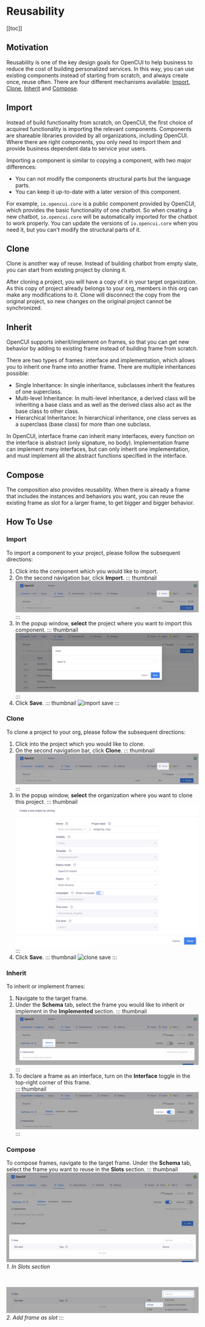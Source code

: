 # Reusability

[[toc]]

## Motivation

Reusability is one of the key design goals for OpenCUI to help business to reduce the cost of building personalized services. In this way, you can use existing components instead of starting from scratch, and always create once, reuse often. There are four different mechanisms available: [Import](#import), [Clone](#clone), [Inherit](#inherit) and [Compose](#compose).

## Import
Instead of build functionality from scratch, on OpenCUI, the first choice of acquired functionality is importing the relevant components. Components are shareable libraries provided by all organizations, including OpenCUI. Where there are right components, you only need to import them and provide business dependent data to service your users. 

Importing a component is similar to copying a component, with two major differences:
- You can not modify the components structural parts but the language parts.
- You can keep it up-to-date with a later version of this component.

For example, `io.opencui.core` is a public component provided by OpenCUI, which provides the basic functionality of one chatbot. So when creating a new chatbot, `io.opencui.core` will be automatically imported for the chatbot to work properly. You can update the versions of `io.opencui.core` when you need it, but you can't modify the structural parts of it. 

## Clone
Clone is another way of reuse. Instead of building chatbot from empty slate, you can start from existing project by cloning it. 

After cloning a project, you will have a copy of it in your target organization. As this copy of project already belongs to your org, members in this org can make any modifications to it. Clone will disconnect the copy from the original project, so new changes on the original project cannot be synchronized. 

## Inherit
OpenCUI supports inherit/implement on frames, so that you can get new behavior by adding to existing frame instead of building frame from scratch. 

There are two types of frames: interface and implementation, which allows you to inherit one frame into another frame. There are multiple inheritances possible: 
- Single Inheritance: In single inheritance, subclasses inherit the features of one superclass. 
- Multi-level Inheritance: In multi-level inheritance, a derived class will be inheriting a base class and as well as the derived class also act as the base class to other class.
- Hierarchical Inheritance: In hierarchical inheritance, one class serves as a superclass (base class) for more than one subclass.

In OpenCUI, interface frame can inherit many interfaces, every function on the interface is abstract (only signature, no body). Implementation frame can implement many interfaces, but can only inherit one implementation, and must implement all the abstract functions specified in the interface. 

## Compose
The composition also provides reusability. When there is already a frame that includes the instances and behaviors you want, you can reuse the existing frame as slot for a larger frame, to get bigger and bigger behavior. 

## How To Use

### Import

To import a component to your project, please follow the subsequent directions: 
1. Click into the component which you would like to import.
2. On the second navigation bar, click **Import**.
::: thumbnail
![import icon](/images/platform/reusability/import-icon.png)
:::
3. In the popup window, **select** the project where you want to import this component.
::: thumbnail
![import project](/images/platform/reusability/import-project.png)
:::
4. Click **Save**.
::: thumbnail
![import save](/images/platform/reusability/import-save.png)
:::

### Clone

To clone a project to your org, please follow the subsequent directions: 
1. Click into the project which you would like to clone.
2. On the second navigation bar, click **Clone**.
::: thumbnail
![clone icon](/images/platform/reusability/clone-icon.png)
:::
3. In the popup window, **select** the organization where you want to clone this project.
::: thumbnail
![clone project](/images/platform/reusability/clone-project.png)
:::
4. Click **Save**. 
::: thumbnail
![clone save](/images/platform/reusability/clone-save.png)
:::

### Inherit

To inherit or implement frames:
1. Navigate to the target frame.
2. Under the **Schema** tab, select the frame you would like to inherit or implement in the **Implemented** section. 
::: thumbnail
![inherit](/images/platform/reusability/inherit.png)
:::
3. To declare a frame as an interface, turn on the **Interface** toggle in the top-right corner of this frame.  
::: thumbnail
![inherit interface](/images/platform/reusability/inherit-interface.png)
:::

### Compose

To compose frames, navigate to the target frame. Under the **Schema** tab, select the frame you want to reuse in the **Slots** section. 
::: thumbnail
![compose](/images/platform/reusability/compose.png)
*1. In Slots section*

<br>

![compose frame](/images/platform/reusability/compose-frame.png)
*2. Add frame as slot*
:::